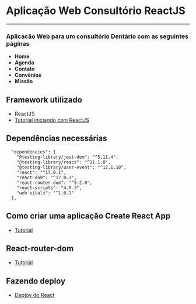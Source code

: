 #  **Aplicação Web Consultório ReactJS**
---
### Aplicacão Web para um consultório Dentário com as seguintes páginas  
* **Home** 
* **Agenda** 
* **Contato**
* **Convênios**
* **Missão**

## Framework utilizado
* ReactJS
* [Tutorial iniciando com ReactJS](https://www.visualdicas)

## Dependências necessárias
```
  "dependencies": {
    "@testing-library/jest-dom": "^5.11.4",
    "@testing-library/react": "^11.1.0",
    "@testing-library/user-event": "^12.1.10",
    "react": "^17.0.1",
    "react-dom": "^17.0.1",
    "react-router-dom": "^5.2.0",
    "react-scripts": "4.0.3",
    "web-vitals": "^1.0.1"
  },

```
## Como criar uma aplicação Create React App
* [Tutorial](https://pt-br.reactjs.org/docs/create-a-new-react-app.html)

## React-router-dom
* [Tutorial](https://reactrouter.com/web/guides/quick-start)

## Fazendo deploy
* [Deploy do React](https://king.host/wiki/artigo/como-fazer-deploy-de-uma-aplicacao-react/)
